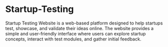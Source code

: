 # Startup-Testing
Startup Testing Website is a web-based platform designed to help startups test, showcase, and validate their ideas online. The website provides a simple and user-friendly interface where users can explore startup concepts, interact with test modules, and gather initial feedback.
